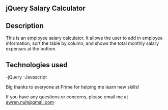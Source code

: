 ## jQuery Salary Calculator

## Description

This is an employee salary calculator. It allows the user to add in employee information, sort the table by column, and shows the total monthly salary expenses at the bottom.


## Technologies used
-jQuery
-Javascript


Big thanks to everyone at Prime for helping me learn new skills!

If you have any questions or concerns, please email me at awren.nuit@gmail.com
